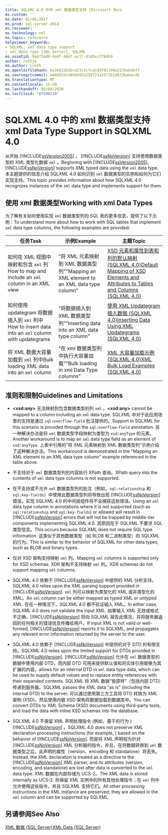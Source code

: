 ```yaml
---
title: SQLXML 4.0 中的 xml 数据类型支持 |Microsoft Docs
ms.custom: ''
ms.date: 03/06/2017
ms.prod: sql-server-2014
ms.reviewer: ''
ms.technology: xml
ms.topic: reference
helpviewer_keywords:
- SQLXML, xml data type support
- xml data type [SQL Server], SQLXML
ms.assetid: 9a6f5ad8-4a8f-4de7-ac17-81d5ccf78459
author: rothja
ms.author: jroth
ms.openlocfilehash: 6a3b022bdbca23c2cfcdc89f01199a2135eb4bff
ms.sourcegitcommit: ad4d92dce894592a259721a1571b1d8736abacdb
ms.translationtype: MT
ms.contentlocale: zh-CN
ms.lasthandoff: 08/04/2020
ms.locfileid: "87590119"
---
```

# <a name="xml-data-type-support-in-sqlxml-40"></a><span data-ttu-id="8ef24-102">SQLXML 4.0 中的 xml 数据类型支持</span><span class="sxs-lookup"><span data-stu-id="8ef24-102">xml Data Type Support in SQLXML 4.0</span></span>
  <span data-ttu-id="8ef24-103">从开始 [!INCLUDE[ssVersion2005](../../includes/ssversion2005-md.md)] ， [!INCLUDE[ssNoVersion](../../includes/ssnoversion-md.md)] 支持使用数据类型的 XML 类型化数据 `xml` 。</span><span class="sxs-lookup"><span data-stu-id="8ef24-103">Beginning with [!INCLUDE[ssVersion2005](../../includes/ssversion2005-md.md)], [!INCLUDE[ssNoVersion](../../includes/ssnoversion-md.md)] supports XML typed data using the `xml` data type.</span></span> <span data-ttu-id="8ef24-104">本主题提供的信息介绍 SQLXML 4.0 如何识别 `xml` 数据类型的实例和如何为它们实现支持。</span><span class="sxs-lookup"><span data-stu-id="8ef24-104">This topic provides information about how SQLXML 4.0 recognizes instances of the `xml` data type and implements support for them.</span></span>  
  
## <a name="working-with-xml-data-types"></a><span data-ttu-id="8ef24-105">使用 xml 数据类型</span><span class="sxs-lookup"><span data-stu-id="8ef24-105">Working with xml Data Types</span></span>  
 <span data-ttu-id="8ef24-106">为了解有关如何使用实现 `xml` 数据类型列的 SQL 表的更多信息，提供了以下示例：</span><span class="sxs-lookup"><span data-stu-id="8ef24-106">To understand more about how to work with SQL tables that implement `xml` data type columns, the following examples are provided:</span></span>  
  
|<span data-ttu-id="8ef24-107">任务</span><span class="sxs-lookup"><span data-stu-id="8ef24-107">Task</span></span>|<span data-ttu-id="8ef24-108">示例</span><span class="sxs-lookup"><span data-stu-id="8ef24-108">Example</span></span>|<span data-ttu-id="8ef24-109">主题</span><span class="sxs-lookup"><span data-stu-id="8ef24-109">Topic</span></span>|  
|----------|-------------|-----------|  
|<span data-ttu-id="8ef24-110">如何在 XML 视图中映射和包含 `xml` 列</span><span class="sxs-lookup"><span data-stu-id="8ef24-110">How to map and include an `xml` column in an XML view</span></span>|<span data-ttu-id="8ef24-111">“将 XML 元素映射到 XML 数据类型列”</span><span class="sxs-lookup"><span data-stu-id="8ef24-111">"Mapping an XML element to an XML data type column"</span></span>|[<span data-ttu-id="8ef24-112">XSD 元素和属性到表和列的默认映射 &#40;SQLXML 4.0&#41;</span><span class="sxs-lookup"><span data-stu-id="8ef24-112">Default Mapping of XSD Elements and Attributes to Tables and Columns &#40;SQLXML 4.0&#41;</span></span>](../sqlxml-annotated-xsd-schemas-using/default-mapping-of-xsd-elements-and-attributes-to-tables-and-columns-sqlxml-4-0.md)|  
|<span data-ttu-id="8ef24-113">如何使用 updategram 将数据插入到 `xml` 列中</span><span class="sxs-lookup"><span data-stu-id="8ef24-113">How to insert data into an `xml` column with updategrams</span></span>|<span data-ttu-id="8ef24-114">“将数据插入到 XML 数据类型列”</span><span class="sxs-lookup"><span data-stu-id="8ef24-114">"Inserting data into an XML data type column"</span></span>|[<span data-ttu-id="8ef24-115">使用 XML Updategram 插入数据 &#40;SQLXML 4.0&#41;</span><span class="sxs-lookup"><span data-stu-id="8ef24-115">Inserting Data Using XML Updategrams &#40;SQLXML 4.0&#41;</span></span>](../sqlxml-annotated-xsd-schemas-xpath-queries/updategrams/inserting-data-using-xml-updategrams-sqlxml-4-0.md)|  
|<span data-ttu-id="8ef24-116">将 XML 数据大容量加载到 `xml` 列中</span><span class="sxs-lookup"><span data-stu-id="8ef24-116">Bulk loading XML data into an `xml` column</span></span>|<span data-ttu-id="8ef24-117">“在 xml 数据类型列中执行大容量加载”</span><span class="sxs-lookup"><span data-stu-id="8ef24-117">"Bulk loading in xml Data Type columns"</span></span>|[<span data-ttu-id="8ef24-118">XML 大容量加载示例 &#40;SQLXML 4.0&#41;</span><span class="sxs-lookup"><span data-stu-id="8ef24-118">XML Bulk Load Examples &#40;SQLXML 4.0&#41;</span></span>](../sqlxml-annotated-xsd-schemas-xpath-queries/bulk-load-xml/xml-bulk-load-examples-sqlxml-4-0.md)|  
  
## <a name="guidelines-and-limitations"></a><span data-ttu-id="8ef24-119">准则和限制</span><span class="sxs-lookup"><span data-stu-id="8ef24-119">Guidelines and Limitations</span></span>  
  
-   <span data-ttu-id="8ef24-120">**\<xsd:any>** 无法映射到包含数据类型的列 `xml` 。</span><span class="sxs-lookup"><span data-stu-id="8ef24-120">**\<xsd:any>** cannot be mapped to a column including an `xml` data type.</span></span> <span data-ttu-id="8ef24-121">SQLXML 中对于此应用场景的支持是通过 `sql:overflow-field` 批注提供的。</span><span class="sxs-lookup"><span data-stu-id="8ef24-121">Support in SQLXML for this scenario is provided through the `sql:overflow-field` annotation.</span></span> <span data-ttu-id="8ef24-122">另一种解决办法是将 `xml` 数据类型字段映射为类型为 `xsd:anyType` 的元素。</span><span class="sxs-lookup"><span data-stu-id="8ef24-122">Another workaround is to map an `xml` data type field as an element of `xsd:anyType`.</span></span> <span data-ttu-id="8ef24-123">上表中引用的“将 XML 元素映射到 XML 数据类型列”示例介绍了这种解决办法。</span><span class="sxs-lookup"><span data-stu-id="8ef24-123">This workaround is demonstrated in the "Mapping an XML element to an XML data type column" example referenced in the table above.</span></span>  
  
-   <span data-ttu-id="8ef24-124">不支持对于 `xml` 数据类型列的内容执行 XPath 查询。</span><span class="sxs-lookup"><span data-stu-id="8ef24-124">XPath query into the contents of `xml` data type columns is not supported.</span></span>  
  
-   <span data-ttu-id="8ef24-125">在不支持或不允许 `xml` 数据类型列的批注（例如，`sql:relationship` 和 `sql:key-fields`）中使用此数据类型列将导致出现 [!INCLUDE[ssNoVersion](../../includes/ssnoversion-md.md)] 错误，实现 SQLXML 4.0 的中间层组件将不会捕获这些错误。</span><span class="sxs-lookup"><span data-stu-id="8ef24-125">Using an `xml` data type column in annotations where it is not supported (such as `sql:relationship` and `sql:key-fields`) or allowed will result in [!INCLUDE[ssNoVersion](../../includes/ssnoversion-md.md)] errors that will not be trapped by middle-tier components implementing SQLXML 4.0.</span></span> <span data-ttu-id="8ef24-126">其原因在于 SQLXML 不要求 SQL 类型信息。</span><span class="sxs-lookup"><span data-stu-id="8ef24-126">This occurs because SQLXML does not require SQL type information.</span></span> <span data-ttu-id="8ef24-127">这类似于其他数据类型（如 BLOB 和二进制类型）的 SQLXML 的行为。</span><span class="sxs-lookup"><span data-stu-id="8ef24-127">This is similar to the behavior of SQLXML for other data types, such as BLOB and binary types.</span></span>  
  
-   <span data-ttu-id="8ef24-128">仅对 XSD 架构支持映射 `xml` 列。</span><span class="sxs-lookup"><span data-stu-id="8ef24-128">Mapping `xml` columns is supported only for XSD schemas.</span></span> <span data-ttu-id="8ef24-129">XDR 架构不支持映射 `xml` 列。</span><span class="sxs-lookup"><span data-stu-id="8ef24-129">XDR schemas do not support mapping `xml` columns.</span></span>  
  
-   <span data-ttu-id="8ef24-130">SQLXML 4.0 依赖于 [!INCLUDE[ssNoVersion](../../includes/ssnoversion-md.md)] 中提供的 XML 分析支持。</span><span class="sxs-lookup"><span data-stu-id="8ef24-130">SQLXML 4.0 relies upon the XML parsing support provided in [!INCLUDE[ssNoVersion](../../includes/ssnoversion-md.md)].</span></span> <span data-ttu-id="8ef24-131">`xml` 列可以映射为类型化的 XML 或非类型化的 XML。</span><span class="sxs-lookup"><span data-stu-id="8ef24-131">An `xml` column can be either mapped as typed XML or untyped XML.</span></span> <span data-ttu-id="8ef24-132">在任一种情况下，SQLXML 4.0 都不验证输入 XML。</span><span class="sxs-lookup"><span data-stu-id="8ef24-132">In either case, SQLXML 4.0 does not validate the input XML.</span></span>  <span data-ttu-id="8ef24-133">如果输入 XML 无效或格式不正确，[!INCLUDE[ssNoVersion](../../includes/ssnoversion-md.md)] 将向 SQLXML 报告此情况，并将服务器返回的任何相关的错误信息传播给用户。</span><span class="sxs-lookup"><span data-stu-id="8ef24-133">If input XML is not valid or well-formed, [!INCLUDE[ssNoVersion](../../includes/ssnoversion-md.md)] reports it to SQLXML, and propagates any relevant error information returned by the server to the user.</span></span>  
  
-   <span data-ttu-id="8ef24-134">SQLXML 4.0 依赖于 [!INCLUDE[ssNoVersion](../../includes/ssnoversion-md.md)] 中提供的对于 DTD 的有限支持。</span><span class="sxs-lookup"><span data-stu-id="8ef24-134">SQLXML 4.0 relies upon the limited support for DTDs provided in [!INCLUDE[ssNoVersion](../../includes/ssnoversion-md.md)].</span></span> [!INCLUDE[ssNoVersion](../../includes/ssnoversion-md.md)] <span data-ttu-id="8ef24-135">允许在 `xml` 数据类型的数据中使用内部 DTD，而内部 DTD 可用来提供默认值和将实体引用替换为其扩展的内容。</span><span class="sxs-lookup"><span data-stu-id="8ef24-135">allows for an internal DTD in `xml` data type data, which can be used to supply default values and to replace entity references with their expanded contents.</span></span> <span data-ttu-id="8ef24-136">SQLXML 将 XML 数据“按原样”（包括内部 DTD）传递到服务器。</span><span class="sxs-lookup"><span data-stu-id="8ef24-136">SQLXML passes the XML data "as is" (including the internal DTD) to the server.</span></span> <span data-ttu-id="8ef24-137">可以通过使用第三方工具将 DTD 转换为 XML 架构 (XSD)，然后使用内联 XSD 架构将数据加载到数据库中。</span><span class="sxs-lookup"><span data-stu-id="8ef24-137">You can convert DTDs to XML Schema (XSD) documents using third-party tools, and load the data with inline XSD schemas into the database.</span></span>  
  
-   <span data-ttu-id="8ef24-138">SQLXML 4.0 不保留 XML 声明处理指令 (例如，基于的行为 ) [!INCLUDE[ssNoVersion](../../includes/ssnoversion-md.md)] 。</span><span class="sxs-lookup"><span data-stu-id="8ef24-138">SQLXML 4.0 does not preserve XML declaration processing instructions (for example, ) based on the behavior of [!INCLUDE[ssNoVersion](../../includes/ssnoversion-md.md)].</span></span> <span data-ttu-id="8ef24-139">而是将 XML 声明视为针对 [!INCLUDE[ssNoVersion](../../includes/ssnoversion-md.md)] XML 分析器的指令，并且，在将数据转换到 `xml` 数据类型之后，此声明的属性（version、encoding 和 standalone）将丢失。</span><span class="sxs-lookup"><span data-stu-id="8ef24-139">Instead, the XML declaration is treated as a directive to the [!INCLUDE[ssNoVersion](../../includes/ssnoversion-md.md)] XML parser, and its attributes (version, encoding, and standalone) are lost after data is converted to the `xml` data type.</span></span> <span data-ttu-id="8ef24-140">XML 数据在内部存储为 UCS-2。</span><span class="sxs-lookup"><span data-stu-id="8ef24-140">The XML data is stored internally as UCS-2.</span></span> <span data-ttu-id="8ef24-141">将保留 XML 实例中的所有其他处理指令；在 `xml` 列中允许使用这些指令，并且 SQLXML 支持它们。</span><span class="sxs-lookup"><span data-stu-id="8ef24-141">All other processing instructions in the XML instance are preserved; they are allowed in the `xml` column and can be supported by SQLXML.</span></span>  
  
## <a name="see-also"></a><span data-ttu-id="8ef24-142">另请参阅</span><span class="sxs-lookup"><span data-stu-id="8ef24-142">See Also</span></span>  
 [<span data-ttu-id="8ef24-143">XML 数据 (SQL Server)</span><span class="sxs-lookup"><span data-stu-id="8ef24-143">XML Data &#40;SQL Server&#41;</span></span>](../xml/xml-data-sql-server.md)  
  
  
